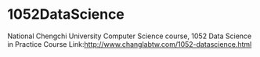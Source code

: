 # 1052DataScience
National Chengchi University Computer Science course, 1052 Data Science in Practice
Course Link:http://www.changlabtw.com/1052-datascience.html
